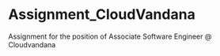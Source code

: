 # Assignment_CloudVandana
Assignment for the position of Associate Software Engineer @ Cloudvandana
